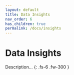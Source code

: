 ```yaml
---
layout: default
title: Data Insights
nav_order: 6
has_children: true
permalink: /docs/insights
---
```


# Data Insights

Description...
{: .fs-6 .fw-300 }
